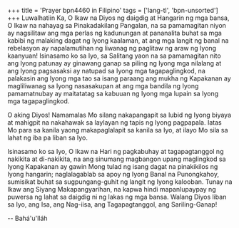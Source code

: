 +++
title = 'Prayer bpn4460 in Filipino'
tags = ['lang-tl', 'bpn-unsorted']
+++
Luwalhatiin Ka, O Ikaw na Diyos ng daigdig at Hangarin ng mga bansa, O Ikaw na nahayag sa Pinakadakilang Pangalan, na sa pamamagitan niyon ay nagsilitaw ang mga perlas ng kadunungan at pananalita buhat sa mga kabibi ng malaking dagat ng Iyong kaalaman, at ang mga langit ng banal na rebelasyon ay napalamutihan ng liwanag ng paglitaw ng araw ng Iyong kaanyuan! Isinasamo ko sa Iyo, sa Salitang yaon na sa pamamagitan nito ang Iyong patunay ay ginawang ganap sa piling ng Iyong mga nilalang at ang Iyong pagsasaksi ay natupad sa Iyong mga tagapaglingkod, na palakasin ang Iyong mga tao sa isang paraang ang mukha ng Kapakanan ay magliliwanag sa Iyong nasasakupan at ang mga bandila ng Iyong pamamatnubay ay maitatatag sa kabuuan ng Iyong mga lupain sa Iyong mga tagapaglingkod.

O aking Diyos! Namamalas Mo silang nakapangapit sa lubid ng Iyong biyaya at mahigpit na nakahawak sa laylayan ng tapis ng Iyong pagpapala. Iatas Mo para sa kanila yaong makapaglalapit sa kanila sa Iyo, at ilayo Mo sila sa lahat ng iba pa liban sa Iyo.

Isinasamo ko sa Iyo, O Ikaw na Hari ng pagkabuhay at tagapagtanggol ng nakikita at di-nakikita, na ang sinumang magbangon upang maglingkod sa Iyong Kapakanan ay gawin Mong tulad ng isang dagat na pinakikilos ng Iyong hangarin; naglalagablab sa apoy ng Iyong Banal na Punongkahoy, sumisikat buhat sa sugpungang-guhit ng langit ng Iyong kalooban. Tunay na Ikaw ang Siyang Makapangyarihan, na kapwa hindi mapanlupaypay ng puwersa ng lahat sa daigdig ni ng lakas ng mga bansa. Walang Diyos liban sa Iyo, ang Isa, ang Nag-iisa, ang Tagapagtanggol, ang Sariling-Ganap!

-- Bahá'u'lláh
